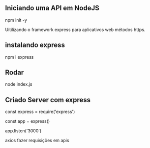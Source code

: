 ## Iniciando uma API em NodeJS

npm init -y

Uitilizando o framework express para aplicativos web métodos https.

## instalando express
npm i express

## Rodar 
node index.js

## Criado Server com express

const express = require('express')

const app = express()

app.listen('3000')


axios fazer requisições em apis






